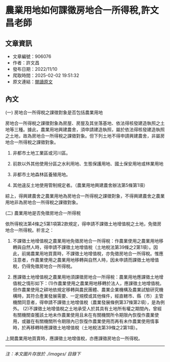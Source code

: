 # 農業用地如何課徵房地合一所得稅,許文昌老師

## 文章資訊
- 文章編號：906076
- 作者：許文昌
- 發布日期：2022/11/10
- 爬取時間：2025-02-02 19:51:32
- 原文連結：[閱讀原文](https://real-estate.get.com.tw/Columns/detail.aspx?no=906076)

## 內文
(一) 房地合一所得稅之課徵對象是否包括農業用地

房地合一所得稅之課徵對象為房屋、房屋及其坐落基地、依法得核發建造執照之土地等三種。據此，農業用地興建農舍，須申請建造執照，屬於依法得核發建造執照之土地，故為房地合一所得稅之課徵對象。但下列土地不得申請興建農舍，非屬房地合一所得稅之課徵對象。

1. 非都市土地工業區或河川區。

2. 前款以外其他使用分區之水利用地、生態保護用地、國土保安用地或林業用地

3. 非都市土地森林區養殖用地。

4. 其他違反土地使用管制規定者。（農業用地興建農舍辦法第5條第1項）

綜上，得興建農舍之農業用地為房地合一所得稅之課徵對象，不得興建農舍之農業用地非為房地合一所得稅之課徵對象。

(二) 農業用地是否免徵房地合一所得稅

依所得稅法第4條之5第1項第2款規定，得申請不課徵土地增值稅之土地，免徵房地合一所得稅。析言之：

1. 不課徵土地增值稅之農業用地免徵房地合一所得稅：作農業使用之農業用地移轉與自然人時，得申請不課徵土地增值稅（土地稅法第39條之2第1項）。因此，前揭農業用地買賣時，不課徵土地增值稅，亦免徵房地合一所得稅。惟應注意者，作農業使用之農業用地移轉與自然人時，因未申請而課徵土地增值稅，仍得免徵房地合一所得稅。

2. 應課徵土地增值稅之農業用地須課徵房地合一所得稅：農業用地應課徵土地增值稅之情形如下：(1)作農業使用之農業用地移轉於法人，應課徵土地增值稅。但作農業使用之耕地依規定移轉與農民團體、農業企業機構及農業試驗研究機構時，其符合產業發展需要、一定規模或其他條件，經直轄市、縣（市）主管機關同意者，得申請不課徵土地增值稅（農業發展條例第37條第2項），是為例外。 (2)不課徵土地增值稅之土地承受人於其具有土地所有權之期間內，曾經有關機關查獲該土地未作農業使用且未在有關機關所令期限內恢復作農業使用，或雖在有關機關所令期限內已恢復作農業使用而再有未作農業使用情事時，於再移轉時應課徵土地增值稅（土地稅法第39條之2第1項）。

上開農業用地買賣時，應課徵土地增值稅，亦應課徵房地合一所得稅。

---
*注：本文圖片存放於 ./images/ 目錄下*
